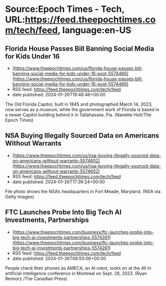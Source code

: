 # Source:Epoch Times - Tech, URL:https://feed.theepochtimes.com/tech/feed, language:en-US

## Florida House Passes Bill Banning Social Media for Kids Under 16
 - [https://www.theepochtimes.com/us/florida-house-passes-bill-banning-social-media-for-kids-under-16-post-5574466](https://www.theepochtimes.com/us/florida-house-passes-bill-banning-social-media-for-kids-under-16-post-5574466)
 - RSS feed: https://feed.theepochtimes.com/tech/feed
 - date published: 2024-01-26T19:48:46+00:00

The Old Florida Capitol, built in 1845 and photographed March 14, 2023, now serves as a museum, while the government work of Florida is based in a newer Capitol building behind it in Tallahassee, Fla. (Nanette Holt/The Epoch Times)

## NSA Buying Illegally Sourced Data on Americans Without Warrants
 - [https://www.theepochtimes.com/us/nsa-buying-illegally-sourced-data-on-americans-without-warrants-5574602](https://www.theepochtimes.com/us/nsa-buying-illegally-sourced-data-on-americans-without-warrants-5574602)
 - RSS feed: https://feed.theepochtimes.com/tech/feed
 - date published: 2024-01-26T17:39:24+00:00

File photo shows the NSA’s headquarters in Fort Meade, Maryland. (NSA via Getty Images)

## FTC Launches Probe Into Big Tech AI Investments, Partnerships
 - [https://www.theepochtimes.com/business/ftc-launches-probe-into-big-tech-ai-investments-partnerships-5574261](https://www.theepochtimes.com/business/ftc-launches-probe-into-big-tech-ai-investments-partnerships-5574261)
 - RSS feed: https://feed.theepochtimes.com/tech/feed
 - date published: 2024-01-26T06:50:06+00:00

People check their phones as AMECA, an AI robot, looks on at the All In artificial intelligence conference in Montreal on Sept. 28, 2023. (Ryan Remiorz /The Canadian Press)

